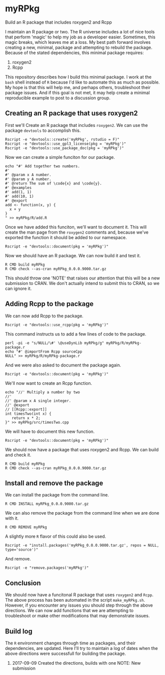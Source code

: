 # myRPkg
Build an R package that includes roxygen2 and Rcpp

I maintain an R package or two.
The R universe includes a lot of nice tools that perform 'magic' to help my job as a developer easier.
Sometimes, this magic breaks, which leaves me at a loss.
My best path forward involves creating a new, minimal, package and attempting to rebuild the package.
Because of the stated dependencies, this minimal package requires:

1. roxygen2
1. Rcpp

This repository describes how I build this minimal package.
I work at the `bash` shell instead of `R` because I'd like to automate this as much as possible.
My hope is that this will help me, and perhaps others, troubleshoot their package issues.
And if this goal is not met, it may help create a minimal reproducible example to post to a discussion group.

## Creating an R package that uses roxygen2

First we'll Create an R package that includes `roxygen2`.
We can use the package `devtools` to accomplish this.

```
Rscript -e "devtools::create('myRPkg', rstudio = F)"
Rscript -e "devtools::use_gpl3_license(pkg = 'myRPkg')"
Rscript -e "devtools::use_package_doc(pkg = 'myRPkg')"
```

Now we can create a simple funciton for our package.

```
echo "#' Add together two numbers.
#'
#' @param x A number.
#' @param y A number.
#' @return The sum of \code{x} and \code{y}.
#' @examples
#' add(1, 1)
#' add(10, 1)
#' @export
add <- function(x, y) {
  x + y
}
" >> myRPkg/R/add.R
```

Once we have added this funciton, we'll want to document it.
This will create the man page from the `roxygen2` comments and, because we've exported the function it should be added to our namespace.

```
Rscript -e "devtools::document(pkg = 'myRPkg')"
```

Now we should have an R package.
We can now build it and test it.

```
R CMD build myRPkg
R CMD check --as-cran myRPkg_0.0.0.9000.tar.gz
```

This should throw one 'NOTE' that raises our attention that this will be a new submission to CRAN.
We don't actually intend to submit this to CRAN, so we can ignore it.


## Adding Rcpp to the package

We can now add Rcpp to the package.

```
Rscript -e "devtools::use_rcpp(pkg = 'myRPkg')"
```

This command instructs us to add a few lines of code to the package.

```
perl -pi -e "s/NULL/\#' \@useDynLib myRPkg/g" myRPkg/R/myRPkg-package.r
echo "#' @importFrom Rcpp sourceCpp
NULL" >> myRPkg/R/myRPkg-package.r
```

And we were also asked to document the package again.

```
Rscript -e "devtools::document(pkg = 'myRPkg')"
```

We'll now want to create an Rcpp function.

```
echo "//' Multiply a number by two
//'
//' @param x A single integer.
//' @export
// [[Rcpp::export]]
int timesTwo(int x) {
   return x * 2;
}" >> myRPkg/src/timesTwo.cpp
```

We will have to document this new function.

```
Rscript -e "devtools::document(pkg = 'myRPkg')"
```

We should now have a package that uses roxygen2 and Rcpp.
We can build and check it.

```
R CMD build myRPkg
R CMD check --as-cran myRPkg_0.0.0.9000.tar.gz
```

## Install and remove the package

We can install the package from the command line.

```
R CMD INSTALL myRPkg_0.0.0.9000.tar.gz
```

We can also remove the package from the command line when we are done with it.

```
R CMD REMOVE myRPkg
```

A slightly more `R` flavor of this could also be used.

```
Rscript -e "install.packages('myRPkg_0.0.0.9000.tar.gz', repos = NULL, type='source')"
```

And remove.

```
Rscript -e "remove.packages('myRPkg')"
```

## Conclusion

We should now have a funcitonal R package that uses `roxygen2` and `Rcpp`.
The above process has been automated in the script `make_myRPkg.sh`.
However, if you encounter any issues you should step through the above directions.
We can now add functions that we are attempting to troubleshoot or make other modifications that may demonstrate issues.


## Build log

The `R` environment changes through time as packages, and their dependencies, are updated.
Here I'll try to maintain a log of dates when the above directions were successfull for building the package.

1. 2017-09-09 Created the directions, builds with one NOTE: New submission

